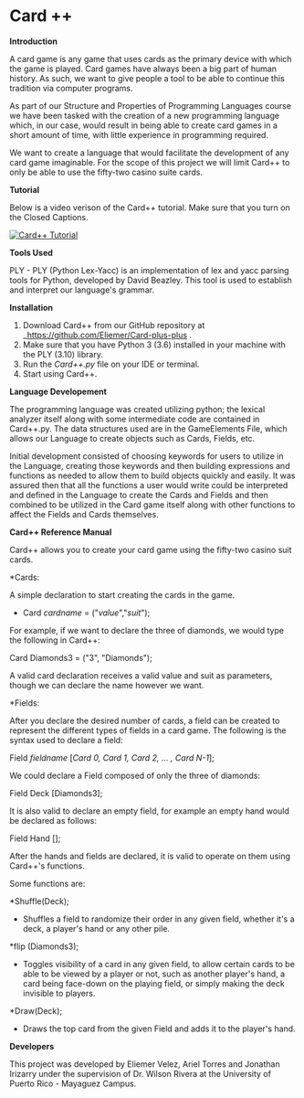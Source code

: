 # Card ++

**Introduction**

A card game is any game that uses cards as the primary
device with which the game is played. 
Card games have always been a big part of human history.
As such, we want to give people a tool to be able to 
continue this tradition via computer programs.


As part of our Structure and Properties of Programming 
Languages course we have been tasked with the creation 
of a new programming language which, in our case, would result
in being able to create card games in a short amount of 
time, with little experience in programming required.

We want to create a language that would facilitate the
development of any card game imaginable.
For the scope of this project we will 
limit Card++ to only be able to use
the fifty-two casino suite cards.

**Tutorial**

Below is a video verison of the Card++ tutorial. Make sure that you turn on the Closed Captions.

[![Card++ Tutorial](https://img.youtube.com/vi/yCm0ClWMNVQ/1.jpg)](https://www.youtube.com/watch?v=yCm0ClWMNVQ "Card++ Tutorial")



**Tools Used**

PLY - PLY (Python Lex-Yacc) is an implementation
of lex and yacc parsing tools for
Python, developed by David Beazley. This tool is used to 
establish and interpret our language's grammar.

**Installation**

1. Download Card++ from our GitHub
repository at _https://github.com/Eliemer/Card-plus-plus .
2. Make sure that you have Python 3 (3.6) 
installed in your machine with the PLY (3.10) library.
3. Run the _Card++.py_ file on your IDE or terminal.
4. Start using Card++.

**Language Developement**

The programming language was created utilizing python; the lexical
analyzer itself along with some intermediate code are contained in 
Card++.py. The data structures used are in the GameElements File, which 
allows our Language to create objects such as Cards, Fields, etc.

Initial development consisted of choosing keywords for users to utilize
in the Language, creating those keywords and then building expressions 
and functions as needed to allow them to build objects quickly and easily.
It was assured then that all the functions a user would write could be 
interpreted and defined in the Language to create the Cards and Fields 
and then combined to be utilized in the Card game itself along with
other functions to affect the Fields and Cards themselves.


**Card++ Reference Manual**

Card++ allows you to create your card game using the
fifty-two casino suit cards. 


*Cards:

A simple declaration to start creating the cards in the game.

- Card _cardname_ = ("_value_","_suit_");
 
For example, if we want to declare the three of
diamonds, we would type the following in Card++:

Card Diamonds3 = ("3", "Diamonds");

A valid card declaration receives a valid value and suit 
as parameters, though we can declare the name however we want.


*Fields: 

After you declare the desired number of cards, a field can be
created to represent the different types of fields in a card
game. The following is the syntax used to declare a field:

Field _fieldname_ [_Card 0, Card 1, Card 2, ... , Card N-1_];

We could declare a Field composed of only the three of 
diamonds:

Field Deck [Diamonds3];

It is also valid to declare an empty field, for example
an empty hand would be declared as follows:

Field Hand [];

After the hands and fields are declared, it is valid to 
operate on them using Card++'s functions.

Some functions are:

*Shuffle(Deck);

- Shuffles a field to randomize their order in any given field, whether
it's a deck, a player's hand or any other pile.

*flip (Diamonds3);

- Toggles visibility of a card in any given field, to allow certain cards
to be able to be viewed by a player or not, such as another player's hand,
a card being face-down on the playing field, or simply making the deck
invisible to players.

*Draw(Deck);

- Draws the top card from the given Field and adds it to the player's hand.


**Developers**

This project was developed by Eliemer Velez, Ariel Torres
and Jonathan Irizarry under the supervision of Dr. Wilson
Rivera at the University of Puerto Rico - Mayaguez Campus.




